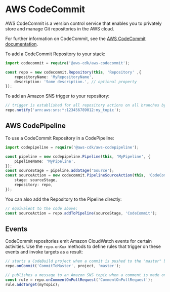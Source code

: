 # AWS CodeCommit

AWS CodeCommit is a version control service that enables you to privately store and manage Git repositories in the AWS cloud.

For further information on CodeCommit,
see the [AWS CodeCommit documentation](https://docs.aws.amazon.com/codecommit).

To add a CodeCommit Repository to your stack:

```ts
import codecommit = require('@aws-cdk/aws-codecommit');

const repo = new codecommit.Repository(this, 'Repository' ,{
    repositoryName: 'MyRepositoryName',
    description: 'Some description.', // optional property
});
```

To add an Amazon SNS trigger to your repository:

```ts
// trigger is established for all repository actions on all branches by default.
repo.notify('arn:aws:sns:*:123456789012:my_topic');
```

## AWS CodePipeline

To use a CodeCommit Repository in a CodePipeline:

```ts
import codepipeline = require('@aws-cdk/aws-codepipeline');

const pipeline = new codepipeline.Pipeline(this, 'MyPipeline', {
    pipelineName: 'MyPipeline',
});
const sourceStage = pipeline.addStage('Source');
const sourceAction = new codecommit.PipelineSourceAction(this, 'CodeCommit', {
    stage: sourceStage,
    repository: repo,
});
```

You can also add the Repository to the Pipeline directly:

```ts
// equivalent to the code above:
const sourceAction = repo.addToPipeline(sourceStage, 'CodeCommit');
```

## Events

CodeCommit repositories emit Amazon CloudWatch events for certain activities.
Use the `repo.onXxx` methods to define rules that trigger on these events
and invoke targets as a result:

```ts
// starts a CodeBuild project when a commit is pushed to the "master" branch of the repo
repo.onCommit('CommitToMaster', project, 'master');

// publishes a message to an Amazon SNS topic when a comment is made on a pull request
const rule = repo.onCommentOnPullRequest('CommentOnPullRequest');
rule.addTarget(myTopic);
```
